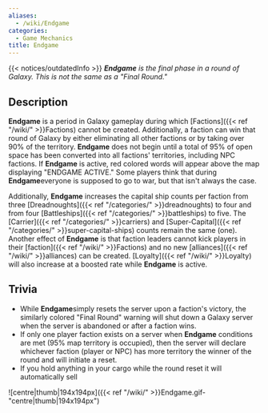 ```yaml
---
aliases:
  - /wiki/Endgame
categories:
  - Game Mechanics
title: Endgame
---
```


{{< notices/outdatedInfo >}} **_Endgame_** _is the final phase in a round of Galaxy. This is not the same as a "Final Round."_

## Description

**Endgame** is a period in Galaxy gameplay during which [Factions]({{< ref "/wiki/" >}}Factions) cannot be created. Additionally, a faction can win that round of Galaxy by either eliminating all other factions or by taking over 90% of the territory. **Endgame** does not begin until a total of 95% of open space has been converted into all factions' territories, including NPC factions. If **Endgame** is active, red colored words will appear above the map displaying "ENDGAME ACTIVE." Some players think that during **Endgame**everyone is supposed to go to war, but that isn't always the case.

Additionally, **Endgame** increases the capital ship counts per faction from three [Dreadnoughts]({{< ref "/categories/" >}}dreadnoughts) to four and from four [Battleships]({{< ref "/categories/" >}}battleships) to five. The [Carrier]({{< ref "/categories/" >}}carriers) and [Super-Capital]({{< ref "/categories/" >}}super-capital-ships) counts remain the same (one). Another effect of **Endgame** is that faction leaders cannot kick players in their [faction]({{< ref "/wiki/" >}}Factions) and no new [alliances]({{< ref "/wiki/" >}}alliances) can be created. [Loyalty]({{< ref "/wiki/" >}}Loyalty) will also increase at a boosted rate while **Endgame** is active.

## Trivia

- While **Endgame**simply resets the server upon a faction's victory, the similarly colored "Final Round" warning will shut down a Galaxy server when the server is abandoned or after a faction wins.
- If only one player faction exists on a server when **Endgame** conditions are met (95% map territory is occupied), then the server will declare whichever faction (player or NPC) has more territory the winner of the round and will initiate a reset.
- If you hold anything in your cargo while the round reset it will automatically sell

![centre|thumb|194x194px]({{< ref "/wiki/" >}}Endgame.gif-"centre|thumb|194x194px")
